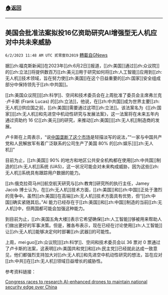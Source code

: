 ###  [:house:返回](README.md)
---


## 美国会批准法案拟投16亿资助研究AI增强型无人机应对中共未来威胁
`6/2/2023 11:48 AM UTC 贰零壹玖2019` [轉載自GNews](https://gnews.org/articles/1352157)

据[[zh:福克斯新闻]]在2023年[[zh:6月2日]]报道，[[zh:美国]]通过[[zh:众议院]]的[[zh:立法]]将提供数百万[[zh:美元]]用于研究如何将[[zh:人工智能]]应用到[[zh:无人机]]技术领域，旨在努力使[[zh:美国]]在这个日益重要的[[zh:国家]]安全组成部分中保持领先于[[zh:中共国]]。

  
[[zh:美国众议院]][[zh:科学]]、空间和技术委员会在上周批准了委员会主席弗兰克·卢卡斯 (Frank Lucas) 的[[zh:立法]]，他说，在[[zh:中共国]]成为世界主要[[zh:无人机]]供应国之前，[[zh:美国]]需要通过这项[[zh:立法]]。该法案名为《[[zh:国家]][[zh:无人机]]和先进空中机动性研究与发展法案》，这一法案将在未来五年内通过资助约 16 亿[[zh:美元]]的研究，来推动[[zh:美国]][[zh:无人机]]制造商的发展。

卢卡斯在上周表示，“说[中国垄断了这个市场](https://www.foxnews.com/world/china-xi-jinping-tells-national-security-team-prepare-worst-case-scenario-leaders-warn-ai-risks)是轻描淡写的说法，”“一家与中国共产党和人民解放军有着广泛联系的公司生产了美国 80% 的[[zh:娱乐]][[zh:无人机]]”
  

目前为止，[[zh:美国]] 90% 的地方和地区公共安全机构都在使用[[zh:中共国]]制造的[[zh:无人机]]系统 (UAS)，这一状况可能会对未来构成威胁，因为这些[[zh:无人机]]系统具有跟踪用户数据的能力。



[[zh:俄克拉荷马州]]航空航天研究与[[zh:教育]]研究所的执行主任，Jamey Jacob 博士认为，在[[zh:无人机]]技术方面，[[zh:美国]]和[[zh:中国]]正处于激烈的竞争中。虽然[[zh:美国]]在高端[[zh:无人机]]技术方面具有优势，但“[[zh:中国]]确实紧随其后。”AI 能力已经存在于[[zh:美国]]和[[zh:中国]]制造的当前[[zh:无人机]]中，但两国都可能会加强这种能力。

  

到目前为止，[[zh:美国五角大楼]]表示它希望确保[[zh:人工智能]]够被用来帮助人们做出更好的军事决策。但是，雅各布表示，现在已经在讨论使用[[zh:人工智能]]让[[zh:无人机]]能够决定何时部署[[zh:武器]]的可能性。

  

上周，mei guo[[zh:众议院]][[zh:科学]]、空间和技术委员会以 36 票对 0 票通过了卢卡斯的法案，这表明[[zh:美国共和党]]和[[zh:民主党]]已经就此达成一致意见，他们都强烈支持加大对[[zh:无人机]]和先进空中机动性研究的想法，旨在应对[[zh:中共]]在[[zh:无人机]]领域日益增长的威胁性。

  

参考资料链接：

[Congress races to research AI-enhanced drones to maintain national security edge over China](https://www.foxnews.com/politics/congress-races-research-ai-enhanced-drones-maintain-national-security-edge-china)
